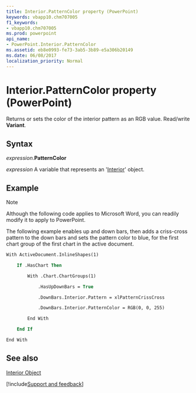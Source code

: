 ```yaml
---
title: Interior.PatternColor property (PowerPoint)
keywords: vbapp10.chm707005
f1_keywords:
- vbapp10.chm707005
ms.prod: powerpoint
api_name:
- PowerPoint.Interior.PatternColor
ms.assetid: eb8e0993-fe73-3ab5-3b89-e5a306b20149
ms.date: 06/08/2017
localization_priority: Normal
---
```



# Interior.PatternColor property (PowerPoint)

Returns or sets the color of the interior pattern as an RGB value. Read/write  **Variant**.


## Syntax

_expression_.**PatternColor**

_expression_ A variable that represents an '[Interior](PowerPoint.Interior.md)' object.


## Example




> [!NOTE] 
> Although the following code applies to Microsoft Word, you can readily modify it to apply to PowerPoint.

The following example enables up and down bars, then adds a criss-cross pattern to the down bars and sets the pattern color to blue, for the first chart group of the first chart in the active document.




```vb
With ActiveDocument.InlineShapes(1)

    If .HasChart Then

        With .Chart.ChartGroups(1)

            .HasUpDownBars = True

            .DownBars.Interior.Pattern = xlPatternCrissCross

            .DownBars.Interior.PatternColor = RGB(0, 0, 255)

        End With

    End If

End With
```


## See also


[Interior Object](PowerPoint.Interior.md)

[!include[Support and feedback](~/includes/feedback-boilerplate.md)]